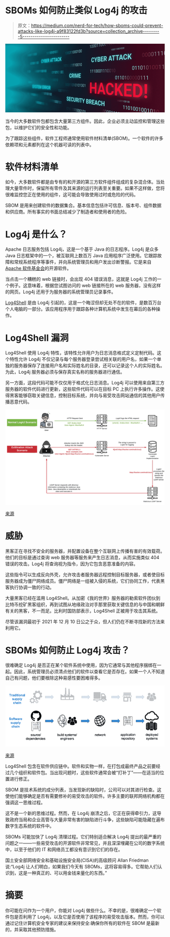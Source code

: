 # SBOMs 如何防止类似 Log4j 的攻击

> 原文：<https://medium.com/nerd-for-tech/how-sboms-could-prevent-attacks-like-log4j-a9f83122fd3b?source=collection_archive---------5----------------------->

![](img/6420c1bdbd807df033be20d8de2ccc4e.png)

当今的大多数软件包都包含大量第三方组件。因此，企业必须主动监控和管理这些包，以维护它们的安全性和功能。

为了跟踪这些组件，软件工程师通常使用软件材料清单(SBOM)。一个软件的许多依赖项和元素都列在这个机器可读的列表中。

# 软件材料清单

如今，大多数软件都是由专有的和开源的第三方软件组件组成的复杂混合体。当处理大量零件时，保留所有零件及其来源的运行列表至关重要。如果不这样做，您将很难监控您正在使用的组件，这可能会导致使用过时或危险的代码。

SBOM 是用来创建软件的数据集合。基本信息包括许可信息、版本号、组件数据和供应商。所有事实的书面总结减少了制造者和使用者的危险。

# Log4j 是什么？

Apache 日志服务包括 Log4j，这是一个基于 Java 的日志程序。Log4j 是众多 Java 日志框架中的一个，被互联网上数百万 Java 应用程序广泛使用。它跟踪故障和常规系统程序等事件，并向系统管理员和用户发出诊断警报。它是来自 [Apache 软件基金会](https://apache.org/)的开源软件。

当点击一个糟糕的 web 链接时，会出现 404 错误消息，这就是 Log4j 工作的一个例子。这意味着，根据您试图访问的 web 链接所在的 web 服务器，没有这样的网页。Log4j 还用于为服务器的系统管理员记录事件。

[Log4Shell](https://nakedsecurity.sophos.com/2021/12/13/log4shell-explained-how-it-works-why-you-need-to-know-and-how-to-fix-it/) 是由 Log4j 引起的，这是一个晦涩但却无处不在的软件，是数百万台个人电脑的一部分。该应用程序用于跟踪各种计算机系统中发生在幕后的各种操作。

# Log4Shell 漏洞

Log4Shell 使用 Log4j 特性，该特性允许用户为日志消息格式定义定制代码。这个特性允许 Log4j 不仅记录与每个服务器登录尝试相关联的用户名，如果一个单独的服务器保存了连接用户名和实际姓名的目录，还可以记录这个人的实际姓名。为此，Log4j 服务器必须与保存真实名称的服务器进行通信。

另一方面，这段代码可能不仅仅用于格式化日志消息。Log4j 可以使用来自第三方服务器的软件代码进行更新，这些软件代码可以在目标 PC 上执行许多操作。这使得黑客能够窃取关键信息，控制目标系统，并向与易受攻击网站通信的其他用户传播恶意代码。

![](img/52231273d92c4642432327be74f57737.png)

[来源](https://www.prplbx.com/resources/blog/log4j/)

# 威胁

黑客正在寻找不安全的服务器，并配置设备在整个互联网上传播有害的有效载荷。他们的目标是通过查询 web 服务器等服务来产生日志消息，从而实施类似 404 错误的攻击。Log4j 将查询视为指令，因为它包含恶意准备的内容。

这些指令可以生成反向外壳，允许攻击者服务器远程控制目标服务器，或者使目标服务器成为僵尸网络成员。僵尸网络是一组被入侵的系统，它们协同工作，代表黑客执行协调一致的行动。

大量黑客已经在滥用 Log4Shell。从加密《我的世界》服务器的勒索软件团伙到比特币挖矿黑客组织，再到试图从地缘政治对手那里获取关键信息的与中国和朝鲜有关的黑客，不一而足。比利时国防部表示，Log4Shell 正被用于攻击其系统。

尽管该漏洞最初于 2021 年 12 月 10 日公之于众，但人们仍在不断寻找新的方法来利用它。

# SBOMs 如何防止 Log4j 攻击？

很难确定 Log4j 是否正在某个软件系统中使用，因为它通常与其他程序捆绑在一起。因此，系统管理员必须清点他们的软件以查看它是否存在。如果一个人不知道自己有问题，他们要根除这种易感性要困难得多。

![](img/7642bd8de92a5a41c00d43c2a4acf99e.png)

[来源](https://www.docker.com/blog/securing-enterprise-software-supply-chain-using-docker/)

Log4Shell 包含在软件供应链中。软件和实物一样，在打包成最终产品之前要经过几个组织和软件包。当出现问题时，这些软件通常会被“打补丁”——在适当的位置进行修正。

SBOM 是技术系统的成分列表，当发现新的缺陷时，公司可以对其进行检查。这使他们能够确定是否有需要修补的易受攻击的软件。许多主要的联邦网络机构都在强调这一思维过程。

这不是一个新的思维过程。然而，在 Log4j 崩溃之后，它正在获得牵引力，这导致政府当局和企业高管与大量非常有害的缺陷进行斗争，这些缺陷可能隐藏在遍布数字生态系统的软件中。

SBOMs 可能加快了 Log4j 清理过程。它们特别适合解决 Log4j 提出的最严重的问题之一——一些易受攻击的开源软件非常常见，并且深深埋藏在公司的数字系统中，以至于他们的 IT 和网络员工都没有意识到它们的存在。

国土安全部网络安全和基础设施安全局(CISA)的高级顾问 Allan Friedman 说:“Log4j 让人们明白，如果我们今天有 SBOMs，这将容易得多。它帮助人们认识到，这是一种真正的、可以用金钱来量化的东西。”

# 摘要

你可能在问作为一个用户，你能对 Log4j 做些什么。不幸的是，很难确定一个软件包是否利用了 Log4j，以及它是否使用了该程序的易受攻击版本。然而，你可以通过记住计算机安全专家的建议来保持安全:确保你所有的软件在 SBOM 是最新的，并采取其他预防措施。
